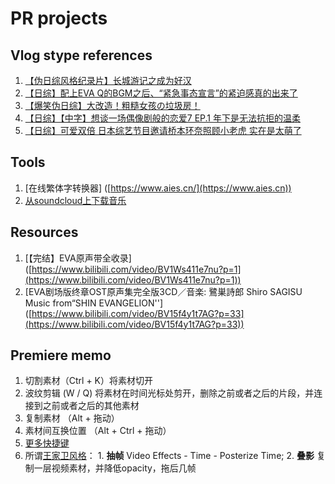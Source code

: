 # PR projects

## Vlog stype references

1. [【伪日综风格纪录片】长城游记之成为好汉](https://www.bilibili.com/video/BV1bf4y1W7mk?from=search\&seid=12570810402493430537)
2. [【日综】配上EVA Q的BGM之后、“紧急事态宣言”的紧迫感真的出来了](https://www.bilibili.com/video/BV1Qi4y1b7qi/?spm\_id\_from=333.788.recommend\_more\_video.0)
3. [【爆笑伪日综】大改造！粗糙女孩の垃圾房！](https://www.bilibili.com/video/BV1pU4y1a7E6?t=60)
4. [【日综】【中字】想谈一场偶像剧般的恋爱7 EP.1 年下是无法抗拒的温柔](https://www.bilibili.com/video/BV1384y1c77U?from=search\&seid=9449531061749796223)
5. [【日综】可爱双倍 日本综艺节目邀请桥本环奈照顾小老虎 实在是太萌了](https://www.bilibili.com/video/BV1Fy4y1q7yr?t=103)

## Tools

1. \[在线繁体字转换器] ([https://www.aies.cn/](https://www.aies.cn))
2. [从soundcloud上下载音乐](https://soundcloudmp3.org)

## Resources

1. \[【完结】EVA原声带全收录] ([https://www.bilibili.com/video/BV1Ws411e7nu?p=1](https://www.bilibili.com/video/BV1Ws411e7nu?p=1))
2. \[EVA剧场版终章OST原声集完全版3CD／音楽: 鷺巣詩郎 Shiro SAGISU Music from“SHIN EVANGELION''] ([https://www.bilibili.com/video/BV15f4y1t7AG?p=33](https://www.bilibili.com/video/BV15f4y1t7AG?p=33))

## Premiere memo

1. 切割素材（Ctrl + K）将素材切开
2. 波纹剪辑 (W / Q) 将素材在时间光标处剪开，删除之前或者之后的片段，并连接到之前或者之后的其他素材
3. 复制素材 （Alt + 拖动）
4. 素材间互换位置 （Alt + Ctrl + 拖动）
5. [更多快捷键](https://www.jianshu.com/p/fa442c068fa5)
6. 所谓[王家卫风格](https://www.bilibili.com/video/BV1ME411v7yY)： 1. **抽帧** Video Effects - Time - Posterize Time; 2. **叠影** 复制一层视频素材，并降低opacity，拖后几帧
